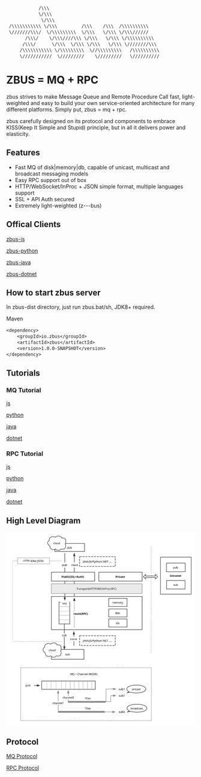                 /\\\       
                \/\\\        
                 \/\\\    
     /\\\\\\\\\\\ \/\\\         /\\\    /\\\  /\\\\\\\\\\     
     \///////\\\/  \/\\\\\\\\\  \/\\\   \/\\\ \/\\\//////     
           /\\\/    \/\\\////\\\ \/\\\   \/\\\ \/\\\\\\\\\\    
          /\\\/      \/\\\  \/\\\ \/\\\   \/\\\ \////////\\\  
         /\\\\\\\\\\\ \/\\\\\\\\\  \//\\\\\\\\\   /\\\\\\\\\\  
         \///////////  \/////////    \/////////   \//////////  

# ZBUS = MQ + RPC  
zbus strives to make Message Queue and Remote Procedure Call fast, light-weighted and easy to build your own service-oriented architecture for many different platforms. Simply put, zbus = mq + rpc.

zbus carefully designed on its protocol and components to embrace KISS(Keep It Simple and Stupid) principle, but in all it delivers power and elasticity. 



## Features
- Fast MQ of disk|memory|db, capable of unicast, multicast and broadcast messaging models
- Easy RPC support out of box 
- HTTP/WebSocket/InProc + JSON simple format, multiple languages support
- SSL + API Auth secured
- Extremely light-weighted (z---bus)
 

 ## Offical Clients

[zbus-js](https://github.com/rushmore/zbus-js)

[zbus-python](https://github.com/rushmore/zbus-python)

[zbus-java](https://github.com/rushmore/zbus)

[zbus-dotnet](https://github.com/rushmore/zbus-dotnet)

## How to start zbus server 
In zbus-dist directory, just run zbus.bat/sh, JDK8+ required. 

Maven

	<dependency>
		<groupId>io.zbus</groupId>
		<artifactId>zbus</artifactId>
		<version>1.0.0-SNAPSHOT</version>
	</dependency>

## Tutorials

### MQ Tutorial
[js](https://github.com/rushmore/zbus-js)

[python](https://github.com/rushmore/zbus-python)

[java](https://github.com/rushmore/zbus)

[dotnet](https://github.com/rushmore/zbus-dotnet)


### RPC Tutorial
[js](https://github.com/rushmore/zbus-js)

[python](https://github.com/rushmore/zbus-python)

[java](https://github.com/rushmore/zbus)

[dotnet](https://github.com/rushmore/zbus-dotnet)


## High Level Diagram

![Archit](./doc/zbus-archit.svg)

## Protocol

[MQ Protocol](./doc/MqProtocol.md)

[RPC Protocol](./doc/RpcProtocol.md)
